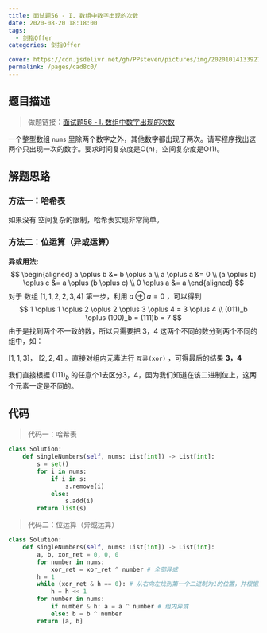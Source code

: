 ```yaml
---
title: 面试题56 - I. 数组中数字出现的次数
date: 2020-08-20 18:18:00
tags: 
  - 剑指Offer
categories: 剑指Offer

cover: https://cdn.jsdelivr.net/gh/PPsteven/pictures/img/20201014133927.png
permalink: /pages/cad8c0/
---
```


## 题目描述

> 做题链接：[面试题56 - I. 数组中数字出现的次数](https://leetcode-cn.com/problems/shu-zu-zhong-shu-zi-chu-xian-de-ci-shu-lcof/)

一个整型数组 `nums` 里除两个数字之外，其他数字都出现了两次。请写程序找出这两个只出现一次的数字。要求时间复杂度是O(n)，空间复杂度是O(1)。

<!--more-->

## 解题思路

### 方法一：哈希表

如果没有 空间复杂的限制，哈希表实现非常简单。

### 方法二：位运算（异或运算）

**异或用法:**
$$
\begin{aligned}
a \oplus b &= b \oplus a \\
a \oplus a &= 0 \\
(a \oplus b) \oplus c &= a \oplus (b \oplus c) \\
0 \oplus a &= a 
\end{aligned}
$$
对于 数组 $[1, 1, 2, 2, 3, 4]$ 第一步，利用 $a \oplus a = 0$ ，可以得到 
$$
1 \oplus 1 \oplus 2 \oplus 2 \oplus 3 \oplus 4 = 3 \oplus 4 \\
(011)_b \oplus (100)_b = (111)b = 7
$$
由于是找到两个不一致的数，所以只需要把 3，4 这两个不同的数分到两个不同的组中，如：

$[1, 1, 3]$， $[2, 2, 4]$ 。直接对组内元素进行 `互异(xor)` ，可得最后的结果 **3，4**

我们直接根据 $(111)_b$ 的任意个1去区分3，4，因为我们知道在该二进制位上，这两个元素一定是不同的。

## 代码

> 代码一：哈希表

```python
class Solution:
    def singleNumbers(self, nums: List[int]) -> List[int]:
        s = set()
        for i in nums:
            if i in s: 
                s.remove(i)
            else: 
                s.add(i)
        return list(s)
```

> 代码二：位运算（异或运算）

```python
class Solution:
    def singleNumbers(self, nums: List[int]) -> List[int]:
        a, b, xor_ret = 0, 0, 0
        for number in nums:
            xor_ret = xor_ret ^ number # 全部异或
        h = 1
        while (xor_ret & h == 0): # 从右向左找到第一个二进制为1的位置，并根据这位置去分组
            h = h << 1
        for number in nums:
            if number & h: a = a ^ number # 组内异或
            else: b = b ^ number
        return [a, b]
```

